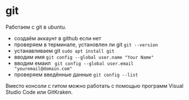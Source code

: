 # git
Работаем с git в ubuntu.

- создаём аккаунт в github если нет
- проверяем в терминале, установлен ли git `git --version`
- устанавливаем git `sudo apt install git`
- вводим имя `git config --global user.name "Your Name"`
- вводим емаил ` git config --global user.email "youremail@domain.com"`
- проверяем введённые данные `git config --list`

Вместо консоли с гитом можно работать с помощью программ Visual Studio Code или GitKraken.
